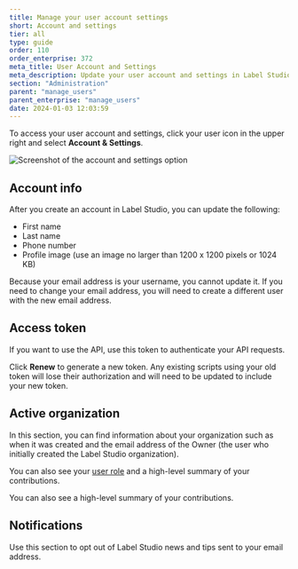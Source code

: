 ```yaml
---
title: Manage your user account settings
short: Account and settings
tier: all
type: guide
order: 110
order_enterprise: 372
meta_title: User Account and Settings
meta_description: Update your user account and settings in Label Studio
section: "Administration"
parent: "manage_users"
parent_enterprise: "manage_users"
date: 2024-01-03 12:03:59
---
```


To access your user account and settings, click your user icon in the upper right and select **Account & Settings**. 

![Screenshot of the account and settings option](/images/admin/account_settings.png)


## Account info

After you create an account in Label Studio, you can update the following:

* First name
* Last name
* Phone number
* Profile image (use an image no larger than 1200 x 1200 pixels or 1024 KB)

Because your email address is your username, you cannot update it. If you need to change your email address, you will need to create a different user with the new email address. 


## Access token

If you want to use the API, use this token to authenticate your API requests. 

Click **Renew** to generate a new token. Any existing scripts using your old token will lose their authorization and will need to be updated to include your new token. 

## Active organization

In this section, you can find information about your organization such as when it was created and the email address of the Owner (the user who initially created the Label Studio organization).

<div class="enterprise-only">

You can also see your [user role](admin_roles) and a high-level summary of your contributions. 

</div>

<div class="opensource-only">

You can also see a high-level summary of your contributions. 

</div>


## Notifications

Use this section to opt out of Label Studio news and tips sent to your email address. 